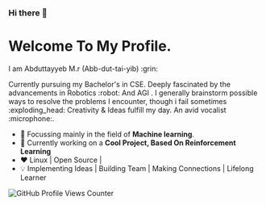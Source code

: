 ### Hi there 👋
# Welcome To My Profile.

<p>I am Abduttayyeb M.r (Abb-dut-tai-yib) :grin:</p>
<p>Currently pursuing my Bachelor's in CSE. Deeply fascinated by the advancements in Robotics :robot: And AGI . I generally brainstorm possible ways to resolve the problems I encounter, though i fail sometimes :exploding_head: Creativity & Ideas fulfill my day. An avid vocalist :microphone:.

- 🌱 Focussing mainly in the field of **Machine learning**.
- :telescope: Currently working on a **Cool Project, Based On Reinforcement Learning**
- :heart: Linux | Open Source | 
- :bulb: Implementing Ideas | Building Team | Making Connections | Lifelong Learner

![GitHub Profile Views Counter](https://komarev.com/ghpvc/?username=abduttayyeb&color=green)

